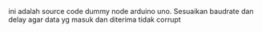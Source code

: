 ini adalah source code dummy node arduino uno. 
Sesuaikan baudrate dan delay agar data yg masuk dan diterima tidak corrupt